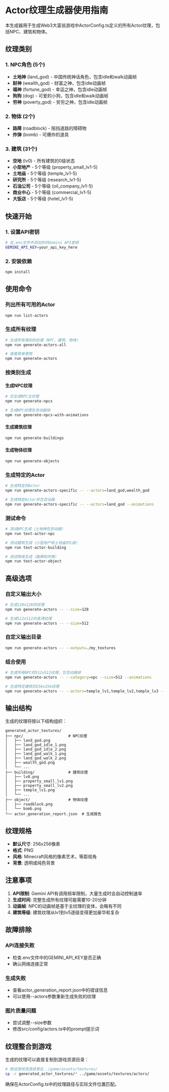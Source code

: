 # Actor纹理生成器使用指南

本生成器用于生成Web3大富翁游戏中ActorConfig.ts定义的所有Actor纹理，包括NPC、建筑和物体。

## 纹理类别

### 1. NPC角色 (5个)
- **土地神** (land_god) - 中国传统神话角色，包含idle和walk动画帧
- **财神** (wealth_god) - 财富之神，包含idle动画帧
- **福神** (fortune_god) - 幸运之神，包含idle动画帧
- **狗狗** (dog) - 可爱的小狗，包含idle和walk动画帧
- **穷神** (poverty_god) - 贫穷之神，包含idle动画帧

### 2. 物体 (2个)
- **路障** (roadblock) - 阻挡道路的障碍物
- **炸弹** (bomb) - 可爆炸的道具

### 3. 建筑 (31个)
- **空地** (lv0) - 所有建筑的0级状态
- **小型地产** - 5个等级 (property_small_lv1-5)
- **土地庙** - 5个等级 (temple_lv1-5)
- **研究所** - 5个等级 (research_lv1-5)
- **石油公司** - 5个等级 (oil_company_lv1-5)
- **商业中心** - 5个等级 (commercial_lv1-5)
- **大饭店** - 5个等级 (hotel_lv1-5)

## 快速开始

### 1. 设置API密钥
```bash
# 在.env文件中添加你的Gemini API密钥
GEMINI_API_KEY=your_api_key_here
```

### 2. 安装依赖
```bash
npm install
```

## 使用命令

### 列出所有可用的Actor
```bash
npm run list-actors
```

### 生成所有纹理
```bash
# 生成所有类别的纹理（NPC、建筑、物体）
npm run generate-actors-all

# 或者简单使用
npm run generate-actors
```

### 按类别生成

#### 生成NPC纹理
```bash
# 仅生成NPC主纹理
npm run generate-npcs

# 生成NPC纹理包含动画帧
npm run generate-npcs-with-animations
```

#### 生成建筑纹理
```bash
npm run generate-buildings
```

#### 生成物体纹理
```bash
npm run generate-objects
```

### 生成特定的Actor
```bash
# 生成特定的Actor
npm run generate-actors-specific -- --actors=land_god,wealth_god

# 生成特定Actor并包含动画
npm run generate-actors-specific -- --actors=land_god --animations
```

### 测试命令
```bash
# 测试NPC生成（土地神包含动画）
npm run test-actor-npc

# 测试建筑生成（小型地产和土地庙的1级）
npm run test-actor-building

# 测试物体生成（路障和炸弹）
npm run test-actor-object
```

## 高级选项

### 自定义输出大小
```bash
# 生成128x128的纹理
npm run generate-actors -- --size=128

# 生成512x512的高清纹理
npm run generate-actors -- --size=512
```

### 自定义输出目录
```bash
npm run generate-actors -- --output=./my_textures
```

### 组合使用
```bash
# 生成所有NPC的512x512纹理，包含动画帧
npm run generate-actors -- --category=npc --size=512 --animations

# 生成特定建筑的256x256纹理
npm run generate-actors -- --actors=temple_lv1,temple_lv2,temple_lv3 --size=256
```

## 输出结构

生成的纹理将按以下结构组织：
```
generated_actor_textures/
├── npc/                    # NPC纹理
│   ├── land_god.png
│   ├── land_god_idle_1.png
│   ├── land_god_idle_2.png
│   ├── land_god_walk_1.png
│   ├── land_god_walk_2.png
│   ├── wealth_god.png
│   └── ...
├── building/               # 建筑纹理
│   ├── lv0.png
│   ├── property_small_lv1.png
│   ├── property_small_lv2.png
│   ├── temple_lv1.png
│   └── ...
├── object/                 # 物体纹理
│   ├── roadblock.png
│   └── bomb.png
└── actor_generation_report.json  # 生成报告
```

## 纹理规格

- **默认尺寸**: 256x256像素
- **格式**: PNG
- **风格**: Minecraft风格的像素艺术，等距视角
- **背景**: 透明或纯色背景

## 注意事项

1. **API限制**: Gemini API有调用频率限制，大量生成时会自动控制速率
2. **生成时间**: 完整生成所有纹理可能需要10-20分钟
3. **动画帧**: NPC的动画帧是基于主纹理的变体，会略有不同
4. **建筑等级**: 建筑纹理从lv1到lv5逐级变得更加豪华和复杂

## 故障排除

### API连接失败
- 检查.env文件中的GEMINI_API_KEY是否正确
- 确认网络连接正常

### 生成失败
- 查看actor_generation_report.json中的错误信息
- 可以使用--actors参数重新生成失败的纹理

### 图片质量问题
- 尝试调整--size参数
- 修改src/config/actors.ts中的prompt提示词

## 纹理整合到游戏

生成的纹理可以直接复制到游戏资源目录：
```bash
# 假设游戏资源目录在../game/assets/textures/
cp -r generated_actor_textures/* ../game/assets/textures/actors/
```

确保在ActorConfig.ts中的纹理路径与实际文件位置匹配。